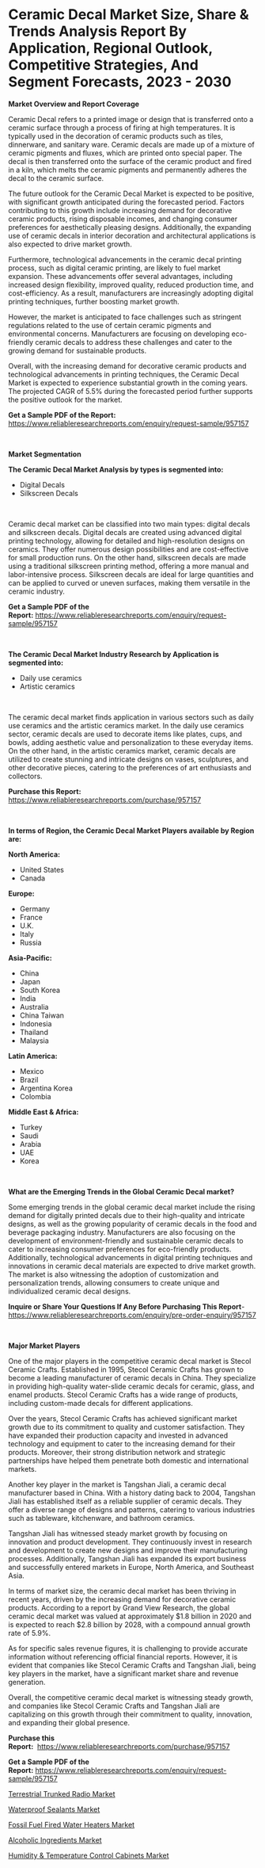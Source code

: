 <p><h1>Ceramic Decal Market Size, Share & Trends Analysis Report By Application, Regional Outlook, Competitive Strategies, And Segment Forecasts, 2023 - 2030</h1></p><p><strong>Market Overview and Report Coverage</strong></p>
<p><p>Ceramic Decal refers to a printed image or design that is transferred onto a ceramic surface through a process of firing at high temperatures. It is typically used in the decoration of ceramic products such as tiles, dinnerware, and sanitary ware. Ceramic decals are made up of a mixture of ceramic pigments and fluxes, which are printed onto special paper. The decal is then transferred onto the surface of the ceramic product and fired in a kiln, which melts the ceramic pigments and permanently adheres the decal to the ceramic surface.</p><p>The future outlook for the Ceramic Decal Market is expected to be positive, with significant growth anticipated during the forecasted period. Factors contributing to this growth include increasing demand for decorative ceramic products, rising disposable incomes, and changing consumer preferences for aesthetically pleasing designs. Additionally, the expanding use of ceramic decals in interior decoration and architectural applications is also expected to drive market growth.</p><p>Furthermore, technological advancements in the ceramic decal printing process, such as digital ceramic printing, are likely to fuel market expansion. These advancements offer several advantages, including increased design flexibility, improved quality, reduced production time, and cost-efficiency. As a result, manufacturers are increasingly adopting digital printing techniques, further boosting market growth.</p><p>However, the market is anticipated to face challenges such as stringent regulations related to the use of certain ceramic pigments and environmental concerns. Manufacturers are focusing on developing eco-friendly ceramic decals to address these challenges and cater to the growing demand for sustainable products.</p><p>Overall, with the increasing demand for decorative ceramic products and technological advancements in printing techniques, the Ceramic Decal Market is expected to experience substantial growth in the coming years. The projected CAGR of 5.5% during the forecasted period further supports the positive outlook for the market.</p></p>
<p><strong>Get a Sample PDF of the Report:</strong> <a href="https://www.reliableresearchreports.com/enquiry/request-sample/957157">https://www.reliableresearchreports.com/enquiry/request-sample/957157</a></p>
<p>&nbsp;</p>
<p><strong>Market Segmentation</strong></p>
<p><strong>The Ceramic Decal Market Analysis by types is segmented into:</strong></p>
<p><ul><li>Digital Decals</li><li>Silkscreen Decals</li></ul></p>
<p>&nbsp;</p>
<p><p>Ceramic decal market can be classified into two main types: digital decals and silkscreen decals. Digital decals are created using advanced digital printing technology, allowing for detailed and high-resolution designs on ceramics. They offer numerous design possibilities and are cost-effective for small production runs. On the other hand, silkscreen decals are made using a traditional silkscreen printing method, offering a more manual and labor-intensive process. Silkscreen decals are ideal for large quantities and can be applied to curved or uneven surfaces, making them versatile in the ceramic industry.</p></p>
<p><strong>Get a Sample PDF of the Report:</strong>&nbsp;<a href="https://www.reliableresearchreports.com/enquiry/request-sample/957157">https://www.reliableresearchreports.com/enquiry/request-sample/957157</a></p>
<p>&nbsp;</p>
<p><strong>The Ceramic Decal Market Industry Research by Application is segmented into:</strong></p>
<p><ul><li>Daily use ceramics</li><li>Artistic ceramics</li></ul></p>
<p>&nbsp;</p>
<p><p>The ceramic decal market finds application in various sectors such as daily use ceramics and the artistic ceramics market. In the daily use ceramics sector, ceramic decals are used to decorate items like plates, cups, and bowls, adding aesthetic value and personalization to these everyday items. On the other hand, in the artistic ceramics market, ceramic decals are utilized to create stunning and intricate designs on vases, sculptures, and other decorative pieces, catering to the preferences of art enthusiasts and collectors.</p></p>
<p><strong>Purchase this Report:</strong>&nbsp; <a href="https://www.reliableresearchreports.com/purchase/957157">https://www.reliableresearchreports.com/purchase/957157</a></p>
<p>&nbsp;</p>
<p><strong>In terms of Region, the Ceramic Decal Market Players available by Region are:</strong></p>
<p>
    <p> <strong> North America: </strong>
        <ul>
            <li>United States</li>
            <li>Canada</li>
        </ul>
        </p> 
    <p> <strong> Europe: </strong>
        <ul>
            <li>Germany</li>
            <li>France</li>
            <li>U.K.</li>
            <li>Italy</li>
            <li>Russia</li>
        </ul>
        </p> 
    <p> <strong> Asia-Pacific: </strong>
        <ul>
            <li>China</li>
            <li>Japan</li>
            <li>South Korea</li>
            <li>India</li>
            <li>Australia</li>
            <li>China Taiwan</li>
            <li>Indonesia</li>
            <li>Thailand</li>
            <li>Malaysia</li>
        </ul>
        </p> 
    <p> <strong> Latin America: </strong>
        <ul>
            <li>Mexico</li>
            <li>Brazil</li>
            <li>Argentina Korea</li>
            <li>Colombia</li>
        </ul>
        </p> 
    <p> <strong> Middle East & Africa: </strong>
        <ul>
            <li>Turkey</li>
            <li>Saudi</li>
            <li>Arabia</li>
            <li>UAE</li>
            <li>Korea</li>
        </ul>
    </p>
    </p>
<p>&nbsp;</p>
<p><strong>What are the Emerging Trends in the Global Ceramic Decal market?</strong></p>
<p><p>Some emerging trends in the global ceramic decal market include the rising demand for digitally printed decals due to their high-quality and intricate designs, as well as the growing popularity of ceramic decals in the food and beverage packaging industry. Manufacturers are also focusing on the development of environment-friendly and sustainable ceramic decals to cater to increasing consumer preferences for eco-friendly products. Additionally, technological advancements in digital printing techniques and innovations in ceramic decal materials are expected to drive market growth. The market is also witnessing the adoption of customization and personalization trends, allowing consumers to create unique and individualized ceramic decal designs.</p></p>
<p><strong>Inquire or Share Your Questions If Any Before Purchasing This Report</strong>- <a href="https://www.reliableresearchreports.com/enquiry/pre-order-enquiry/957157">https://www.reliableresearchreports.com/enquiry/pre-order-enquiry/957157</a></p>
<p>&nbsp;</p>
<p><strong>Major Market Players</strong></p>
<p><p>One of the major players in the competitive ceramic decal market is Stecol Ceramic Crafts. Established in 1995, Stecol Ceramic Crafts has grown to become a leading manufacturer of ceramic decals in China. They specialize in providing high-quality water-slide ceramic decals for ceramic, glass, and enamel products. Stecol Ceramic Crafts has a wide range of products, including custom-made decals for different applications.</p><p>Over the years, Stecol Ceramic Crafts has achieved significant market growth due to its commitment to quality and customer satisfaction. They have expanded their production capacity and invested in advanced technology and equipment to cater to the increasing demand for their products. Moreover, their strong distribution network and strategic partnerships have helped them penetrate both domestic and international markets.</p><p>Another key player in the market is Tangshan Jiali, a ceramic decal manufacturer based in China. With a history dating back to 2004, Tangshan Jiali has established itself as a reliable supplier of ceramic decals. They offer a diverse range of designs and patterns, catering to various industries such as tableware, kitchenware, and bathroom ceramics.</p><p>Tangshan Jiali has witnessed steady market growth by focusing on innovation and product development. They continuously invest in research and development to create new designs and improve their manufacturing processes. Additionally, Tangshan Jiali has expanded its export business and successfully entered markets in Europe, North America, and Southeast Asia.</p><p>In terms of market size, the ceramic decal market has been thriving in recent years, driven by the increasing demand for decorative ceramic products. According to a report by Grand View Research, the global ceramic decal market was valued at approximately $1.8 billion in 2020 and is expected to reach $2.8 billion by 2028, with a compound annual growth rate of 5.9%.</p><p>As for specific sales revenue figures, it is challenging to provide accurate information without referencing official financial reports. However, it is evident that companies like Stecol Ceramic Crafts and Tangshan Jiali, being key players in the market, have a significant market share and revenue generation.</p><p>Overall, the competitive ceramic decal market is witnessing steady growth, and companies like Stecol Ceramic Crafts and Tangshan Jiali are capitalizing on this growth through their commitment to quality, innovation, and expanding their global presence.</p></p>
<p><strong>Purchase this Report:</strong>&nbsp;&nbsp;<a href="https://www.reliableresearchreports.com/purchase/957157">https://www.reliableresearchreports.com/purchase/957157</a></p>
<p></p>
<p><strong>Get a Sample PDF of the Report:</strong>&nbsp;<a href="https://www.reliableresearchreports.com/enquiry/request-sample/957157">https://www.reliableresearchreports.com/enquiry/request-sample/957157</a></p>
<p><p><a href="https://www.reportprime.com/terrestrial-trunked-radio-r1788">Terrestrial Trunked Radio Market</a></p><p><a href="https://www.linkedin.com/pulse/waterproof-sealants-market-insights-players-forecast-till-fwq4f/">Waterproof Sealants Market</a></p><p><a href="https://medium.com/@mikeflatley6362/fossil-fuel-fired-water-heaters-market-size-growth-forecast-2023-2030-5478763559b6">Fossil Fuel Fired Water Heaters Market</a></p><p><a href="https://www.reportprime.com/alcoholic-ingredients-r6166">Alcoholic Ingredients Market</a></p><p><a href="https://medium.com/@lauryframi644/humidity-amp-temperature-control-cabinets-market-size-growth-forecast-2023-2030-6c8fdb9c452c">Humidity & Temperature Control Cabinets Market</a></p></p>